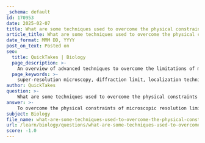 ```yaml
---
_schema: default
id: 170953
date: 2025-02-07
title: What are some techniques used to overcome the physical constraints of microscopic resolution limits?
article_title: What are some techniques used to overcome the physical constraints of microscopic resolution limits?
date_format: MMM DD, YYYY
post_on_text: Posted on
seo:
  title: QuickTakes | Biology
  page_description: >-
    An overview of advanced techniques to overcome the limitations of microscopic resolution, including super-resolution microscopy, FRET, Cryo-EM, and the application of deep learning in enhancing image quality.
  page_keywords: >-
    super-resolution microscopy, diffraction limit, localization techniques, Single-Molecule Localization Microscopy, STED, Structured Illumination Microscopy, FRET, smFRET, nonlinear optical microscopy, Cryogenic Electron Microscopy, deep learning, optical sectioning, TIRF, confocal microscopy, microscopy techniques, imaging methods
author: QuickTakes
question: >-
    What are some techniques used to overcome the physical constraints of microscopic resolution limits?
answer: >-
    To overcome the physical constraints of microscopic resolution limits, several advanced techniques have been developed in recent years. These techniques primarily fall under the category of super-resolution microscopy and other innovative imaging methods. Here are some key approaches:\n\n1. **Super-Resolution Microscopy**: This encompasses various techniques that allow imaging beyond the diffraction limit set by the Abbe law. The three major families of super-resolution microscopy include:\n   - **Localization Techniques**: These methods, such as Single-Molecule Localization Microscopy (SMLM), rely on the precise localization of individual fluorescent molecules to achieve resolutions of 20-30 nm. By using photoswitchable fluorophores, researchers can turn on and off specific molecules, allowing for high-precision localization.\n   - **Stimulated Emission Depletion (STED)**: This technique uses a combination of laser excitation and a second laser to deplete the fluorescence in a surrounding area, effectively narrowing the point of excitation and enhancing resolution.\n   - **Structured Illumination Microscopy (SIM)**: SIM uses patterned light to illuminate the sample, which allows for the reconstruction of high-resolution images from multiple low-resolution images.\n\n2. **Fluorescence Resonance Energy Transfer (FRET)**: FRET can be combined with super-resolution techniques to provide single-molecule FRET (smFRET). This method minimizes the distance between the detector and the sample, achieving resolutions below 10 nm.\n\n3. **Nonlinear Optical Microscopy**: Techniques based on photoswitching and saturation of fluorescence have demonstrated far-field resolution improvements, allowing for imaging at resolutions of 20-30 nm.\n\n4. **Cryogenic Electron Microscopy (Cryo-EM)**: While not a light microscopy technique, Cryo-EM allows for high-resolution imaging of biological specimens at cryogenic temperatures, providing detailed structural information that complements light microscopy techniques.\n\n5. **Deep Learning and AI**: Recent advancements in artificial intelligence have been applied to microscopy to enhance image quality. Deep learning algorithms can improve the resolution of low-quality images by training on high-resolution datasets, effectively transforming low-resolution images into clearer, high-resolution representations.\n\n6. **Optical Sectioning Techniques**: Methods such as Total Internal Reflection Fluorescence (TIRF) and confocal microscopy improve data quality by allowing for optical sectioning, which reduces background noise and enhances the clarity of the images.\n\nThese techniques collectively represent significant advancements in microscopy, enabling researchers to visualize cellular structures and processes with unprecedented detail, thus providing deeper insights into biological functions and interactions.
subject: Biology
file_name: what-are-some-techniques-used-to-overcome-the-physical-constraints-of-microscopic-resolution-limits.md
url: /learn/biology/questions/what-are-some-techniques-used-to-overcome-the-physical-constraints-of-microscopic-resolution-limits
score: -1.0
---
```


&nbsp;